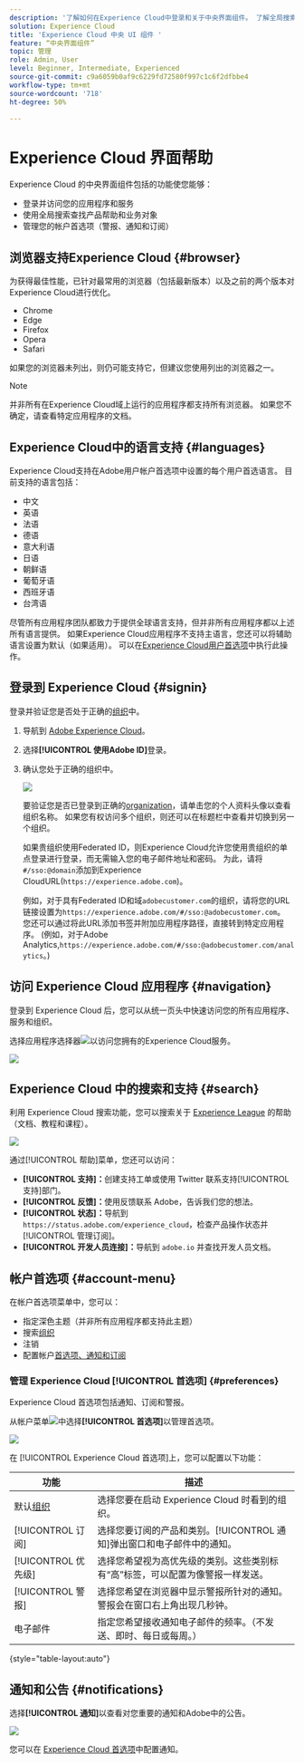 ```yaml
---
description: '了解如何在Experience Cloud中登录和关于中央界面组件。 了解全局搜索、您的帐户首选项以及如何导航界面和获取帮助。 '
solution: Experience Cloud
title: 'Experience Cloud 中央 UI 组件 '
feature: “中央界面组件”
topic: 管理
role: Admin, User
level: Beginner, Intermediate, Experienced
source-git-commit: c9a6059b0af9c6229fd72580f997c1c6f2dfbbe4
workflow-type: tm+mt
source-wordcount: '718'
ht-degree: 50%

---
```


# Experience Cloud 界面帮助

Experience Cloud 的中央界面组件包括的功能使您能够：

* 登录并访问您的应用程序和服务
* 使用全局搜索查找产品帮助和业务对象
* 管理您的帐户首选项（警报、通知和订阅）

## 浏览器支持Experience Cloud {#browser}

为获得最佳性能，已针对最常用的浏览器（包括最新版本）以及之前的两个版本对Experience Cloud进行优化。

* Chrome
* Edge
* Firefox
* Opera
* Safari

如果您的浏览器未列出，则仍可能支持它，但建议您使用列出的浏览器之一。

>[!NOTE]
>
>并非所有在Experience Cloud域上运行的应用程序都支持所有浏览器。 如果您不确定，请查看特定应用程序的文档。

## Experience Cloud中的语言支持 {#languages}

Experience Cloud支持在Adobe用户帐户首选项中设置的每个用户首选语言。 目前支持的语言包括：

* 中文
* 英语
* 法语
* 德语
* 意大利语
* 日语
* 朝鲜语
* 葡萄牙语
* 西班牙语
* 台湾语

尽管所有应用程序团队都致力于提供全球语言支持，但并非所有应用程序都以上述所有语言提供。 如果Experience Cloud应用程序不支持主语言，您还可以将辅助语言设置为默认（如果适用）。 可以在[Experience Cloud用户首选项](https://experience.adobe.com/preferences)中执行此操作。

## 登录到 Experience Cloud {#signin}

登录并验证您是否处于正确的[组织](organizations.md)中。

1. 导航到 [Adobe Experience Cloud](https://experience.adobe.com)。
1. 选择&#x200B;**[!UICONTROL 使用Adobe ID]**&#x200B;登录。
1. 确认您处于正确的组织中。

   ![](assets/organizations-menu.png)

   要验证您是否已登录到正确的[organization](organizations.md)，请单击您的个人资料头像以查看组织名称。 如果您有权访问多个组织，则还可以在标题栏中查看并切换到另一个组织。

   如果贵组织使用Federated ID，则Experience Cloud允许您使用贵组织的单点登录进行登录，而无需输入您的电子邮件地址和密码。 为此，请将`#/sso:@domain`添加到Experience CloudURL(`https://experience.adobe.com`)。

   例如，对于具有Federated ID和域`adobecustomer.com`的组织，请将您的URL链接设置为`https://experience.adobe.com/#/sso:@adobecustomer.com`。 您还可以通过将此URL添加书签并附加应用程序路径，直接转到特定应用程序。 (例如，对于Adobe Analytics,`https://experience.adobe.com/#/sso:@adobecustomer.com/analytics`。)

## 访问 Experience Cloud 应用程序 {#navigation}

登录到 Experience Cloud 后，您可以从统一页头中快速访问您的所有应用程序、服务和组织。

选择应用程序选择器![](assets/menu-icon.png)以访问您拥有的Experience Cloud服务。

![](assets/platform-core-services.png)

## Experience Cloud 中的搜索和支持 {#search}

利用 Experience Cloud 搜索功能，您可以搜索关于 [Experience League](https://experienceleague.adobe.com/?lang=zh-Hans#home) 的帮助（文档、教程和课程）。

![](assets/search-menu.png)

通过[!UICONTROL 帮助]菜单，您还可以访问：

* **[!UICONTROL 支持]：**&#x200B;创建支持工单或使用 Twitter 联系支持[!UICONTROL 支持]部门。
* **[!UICONTROL 反馈]：**&#x200B;使用反馈联系 Adobe，告诉我们您的想法。
* **[!UICONTROL 状态]：**&#x200B;导航到 `https://status.adobe.com/experience_cloud`，检查产品操作状态并[!UICONTROL 管理订阅]。
* **[!UICONTROL 开发人员连接]：**&#x200B;导航到 `adobe.io` 并查找开发人员文档。

## 帐户首选项 {#account-menu}

在帐户首选项菜单中，您可以：

* 指定深色主题（并非所有应用程序都支持此主题）
* 搜索[组织](organizations.md)
* 注销
* 配置帐户[首选项、通知和订阅](#preferences)

### 管理 Experience Cloud [!UICONTROL 首选项] {#preferences}

Experience Cloud 首选项包括通知、订阅和警报。

从帐户菜单![](assets/preferences-icon-sm.png)中选择&#x200B;**[!UICONTROL 首选项]**&#x200B;以管理首选项。

![](assets/preferences-page.png)

在 [!UICONTROL Experience Cloud 首选项]上，您可以配置以下功能：

| 功能 | 描述 |
|--- |--- |
| 默认[组织](organizations.md) | 选择您要在启动 Experience Cloud 时看到的组织。 |
| [!UICONTROL 订阅] | 选择您要订阅的产品和类别。[!UICONTROL 通知]弹出窗口和电子邮件中的通知。 |
| [!UICONTROL 优先级] | 选择您希望视为高优先级的类别。这些类别标有“高”标签，可以配置为像警报一样发送。 |
| [!UICONTROL 警报] | 选择您希望在浏览器中显示警报所针对的通知。警报会在窗口右上角出现几秒钟。 |
| 电子邮件 | 指定您希望接收通知电子邮件的频率。（不发送、即时、每日或每周。） |

{style=&quot;table-layout:auto&quot;}

## 通知和公告 {#notifications}

选择&#x200B;**[!UICONTROL 通知]**&#x200B;以查看对您重要的通知和Adobe中的公告。

![](assets/notifications-menu-small.png)

您可以在 [Experience Cloud 首选项](#preferences)中配置通知。
